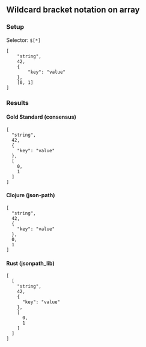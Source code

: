## Wildcard bracket notation on array

### Setup
Selector: `$[*]`

    [
        "string",
        42,
        {
            "key": "value"
        },
        [0, 1]
    ]

### Results
####  Gold Standard (consensus)

    [
      "string", 
      42, 
      {
        "key": "value"
      }, 
      [
        0, 
        1
      ]
    ]

#### Clojure (json-path)

    [
      "string", 
      42, 
      {
        "key": "value"
      }, 
      0, 
      1
    ]

#### Rust (jsonpath_lib)

    [
      [
        "string", 
        42, 
        {
          "key": "value"
        }, 
        [
          0, 
          1
        ]
      ]
    ]

